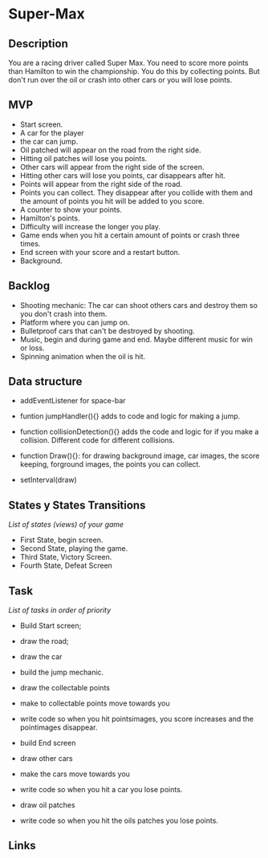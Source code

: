 # Super-Max
<!-- 
[Click here to see deployed game](http://github.com) -->

## Description
You are a racing driver called Super Max. You need to score more points than Hamilton to win the championship. You do this by collecting points. But don't run over the oil or crash into other cars or you will lose points. 

## MVP
- Start screen.
- A car for the player
- the car can jump.
- Oil patched will appear on the road from the right side.
- Hitting oil patches will lose you points. 
- Other cars will appear from the right side of the screen.
- Hitting other cars will lose you points, car disappears after hit.
- Points will appear from the right side of the road.  
- Points you can collect. They disappear after you collide with them and the amount of points you hit will be added to you score.
- A counter to show your points. 
- Hamilton's points. 
- Difficulty will increase the longer you play.
- Game ends when you hit a certain amount of points or crash three times.
- End screen with your score and a restart button.
- Background.


## Backlog
- Shooting mechanic: The car can shoot others cars and destroy them so you don't crash into them. 
- Platform where you can jump on.
- Bulletproof cars that can't be destroyed by shooting.
- Music, begin and during game and end. Maybe different music for win or loss. 
- Spinning animation when the oil is hit.


## Data structure
- addEventListener for space-bar

- funtion jumpHandler(){} adds to code and logic for making a jump.

- function collisionDetection(){} adds the code and logic for if you make a collision. Different code for different collisions.

- function Draw(){}: for drawing background image, car images, the score keeping, forground images, the points you can collect.

- setInterval(draw) 




## States y States Transitions
_List of states (views) of your game_
- First State, begin screen. 
- Second State, playing the game.
- Third State, Victory Screen.
- Fourth State, Defeat Screen


## Task
_List of tasks in order of priority_

- Build Start screen;
- draw the road;
- draw the car
- build the jump mechanic.
- draw the collectable points
- make to collectable points move towards you
- write code so when you hit pointsimages, you score increases and the pointimages disappear.
- build End screen
- draw other cars
- make the cars move towards you
- write code so when you hit a car you lose points.

- draw oil patches

- write code so when you hit the oils patches you lose points.





## Links

<!-- - [Trello Link](https://trello.com)
- [Slides Link](http://slides.com)
- [Github repository Link](http://github.com)
- [Deployment Link](http://github.com) -->
